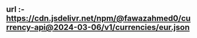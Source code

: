 ## url :- https://cdn.jsdelivr.net/npm/@fawazahmed0/currency-api@2024-03-06/v1/currencies/eur.json 
